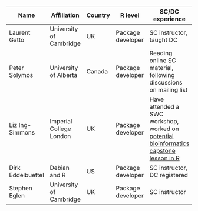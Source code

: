 | Name                  | Affiliation                | Country   | R level           | SC/DC experience         |
|-----------------------|----------------------------|-----------|-------------------|--------------------------|
| Laurent Gatto         | University of Cambridge    | UK        | Package developer | SC instructor, taught DC |
| Peter Solymos         | University of Alberta      | Canada    | Package developer | Reading online SC material, following discussions on mailing list |
| Liz Ing-Simmons       | Imperial College London    | UK        | Package developer | Have attended a SWC workshop, worked on [potential bioinformatics capstone lesson in R](https://github.com/liz-is/bc/commits/bioinfo-r-capstone)|
| Dirk Eddelbuettel     | Debian and R               | US        | Package developer | SC instructor, DC registered |
| Stephen Eglen         | University of Cambridge    | UK        | Package developer | SC instructor            |
